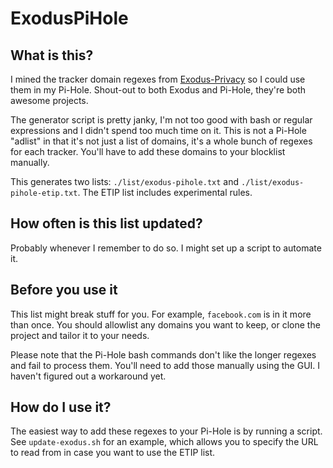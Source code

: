 # ExodusPiHole

## What is this?

I mined the tracker domain regexes from [Exodus-Privacy](https://reports.exodus-privacy.eu.org/en/) so I could use them in my Pi-Hole. Shout-out to both Exodus and Pi-Hole, they're both awesome projects.

The generator script is pretty janky, I'm not too good with bash or regular expressions and I didn't spend too much time on it. This is not a Pi-Hole "adlist" in that it's not just a list of domains, it's a whole bunch of regexes for each tracker. You'll have to add these domains to your blocklist manually.

This generates two lists: `./list/exodus-pihole.txt` and `./list/exodus-pihole-etip.txt`. The ETIP list includes experimental rules.

## How often is this list updated?

Probably whenever I remember to do so. I might set up a script to automate it.

## Before you use it

This list might break stuff for you. For example, `facebook.com` is in it more than once. You should allowlist any domains you want to keep, or clone the project and tailor it to your needs.

Please note that the Pi-Hole bash commands don't like the longer regexes and fail to process them. You'll need to add those manually using the GUI. I haven't figured out a workaround yet.

## How do I use it?

The easiest way to add these regexes to your Pi-Hole is by running a script. See `update-exodus.sh` for an example, which allows you to specify the URL to read from in case you want to use the ETIP list.
